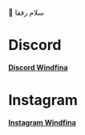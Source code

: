 👋 سلام رفقا 
<h1> Discord </h1>
<b>
  <a href="https://discord.gg/UJjekNv8PM"> Discord Windfina </a> </b>
<br>
<h1> Instagram </h1>
<b>
  <a href="https://instagram.com/windfina"> Instagram Windfina </a> </b>
